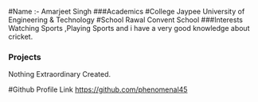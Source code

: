 #Name :-  Amarjeet Singh
###Academics
#College 
Jaypee University of Engineering & Technology
#School 
Rawal Convent School
###Interests
Watching Sports ,Playing Sports and i have a very good knowledge about cricket.
### Projects
Nothing Extraordinary Created.

#Github Profile Link
https://github.com/phenomenal45
